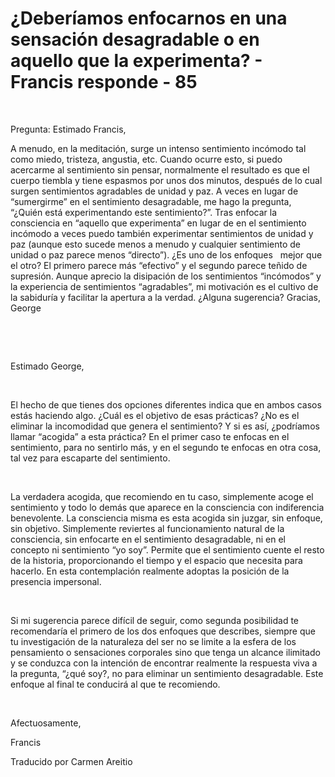 # ¿Deberíamos enfocarnos en una sensación desagradable o en aquello que la experimenta? - Francis responde - 85



&nbsp;





Pregunta: Estimado Francis, 





A menudo, en la meditaci&oacute;n, surge un intenso sentimiento inc&oacute;modo tal como miedo, tristeza, angustia, etc. Cuando ocurre esto, si puedo acercarme al sentimiento sin pensar, normalmente el resultado es que el cuerpo tiembla y tiene espasmos por unos dos minutos, despu&eacute;s de lo cual surgen sentimientos agradables de unidad y paz. A veces en lugar de &ldquo;sumergirme&rdquo; en el sentimiento desagradable, me hago la pregunta, &ldquo;&iquest;Qui&eacute;n est&aacute; experimentando este sentimiento?&rdquo;. Tras enfocar la consciencia en &ldquo;aquello que experimenta&rdquo; en lugar de en el sentimiento inc&oacute;modo a veces puedo tambi&eacute;n experimentar sentimientos de unidad y paz (aunque esto sucede menos a menudo y cualquier sentimiento de unidad o paz parece menos &ldquo;directo&rdquo;). &iquest;Es uno de los enfoques
&nbsp; 
mejor que el otro? El primero parece m&aacute;s &ldquo;efectivo&rdquo; y el segundo parece te&ntilde;ido de supresi&oacute;n. Aunque aprecio la disipaci&oacute;n de los sentimientos &ldquo;inc&oacute;modos&rdquo; y la experiencia de sentimientos &ldquo;agradables&rdquo;, mi motivaci&oacute;n es el cultivo de la sabidur&iacute;a y facilitar la apertura a la verdad. &iquest;Alguna sugerencia? Gracias, George






&nbsp;







&nbsp;






Estimado George, 






&nbsp;






El hecho de que tienes dos opciones diferentes indica que en ambos casos est&aacute;s haciendo algo. &iquest;Cu&aacute;l es el objetivo de esas pr&aacute;cticas? &iquest;No es el eliminar la incomodidad que genera el sentimiento? Y si es as&iacute;, &iquest;podr&iacute;amos llamar &ldquo;acogida&rdquo; a esta pr&aacute;ctica? En el primer caso te enfocas en el sentimiento, para no sentirlo m&aacute;s, y en el segundo te enfocas en otra cosa, tal vez para escaparte del sentimiento.






&nbsp;






La verdadera acogida, que recomiendo en tu caso, simplemente acoge el sentimiento y todo lo dem&aacute;s que aparece en la consciencia con indiferencia benevolente. La consciencia misma es esta acogida sin juzgar, sin enfoque, sin objetivo. Simplemente reviertes al funcionamiento natural de la consciencia, sin enfocarte en el sentimiento desagradable, ni en el concepto ni sentimiento &ldquo;yo soy&rdquo;. Permite que el sentimiento cuente el resto de la historia, proporcionando el tiempo y el espacio que necesita para hacerlo. En esta contemplaci&oacute;n realmente adoptas la posici&oacute;n de la presencia impersonal.






&nbsp;






Si mi sugerencia parece dif&iacute;cil de seguir, como segunda posibilidad te recomendar&iacute;a el primero de los dos enfoques que describes, siempre que tu investigaci&oacute;n de la naturaleza del ser no se limite a la esfera de los pensamiento o sensaciones corporales sino que tenga un alcance ilimitado y se conduzca con la intenci&oacute;n de encontrar realmente la respuesta viva a la pregunta, &ldquo;&iquest;qu&eacute; soy?, no para eliminar un sentimiento desagradable. Este enfoque al final te conducir&aacute; al que te recomiendo.






&nbsp;






Afectuosamente, 





Francis





Traducido por Carmen Areitio






